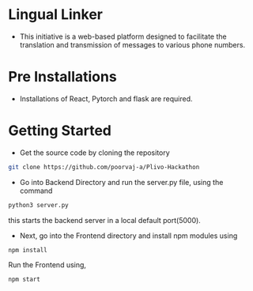 # Lingual Linker
* This initiative is a web-based platform designed to facilitate the translation and transmission of messages to various phone numbers.

# Pre Installations
* Installations of React, Pytorch and flask are required.
  
# Getting Started
* Get the source code by cloning the repository

```bash
git clone https://github.com/poorvaj-a/Plivo-Hackathon
```
* Go into Backend Directory and run the server.py file, using the command
```bash
python3 server.py
```
this starts the backend server in a local default port(5000).

* Next, go into the Frontend directory and install npm modules using
```bash
npm install
```
Run the Frontend using,
```bash
npm start
```
